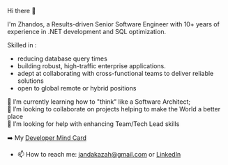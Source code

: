 Hi there 👋

I'm Zhandos, a  Results-driven Senior Software Engineer with 10+ years of experience in .NET development and SQL optimization. 

Skilled in :
- reducing database query times 
- building robust, high-traffic enterprise applications.
- adept at collaborating with cross-functional teams to deliver reliable solutions
- open to global remote or hybrid positions



🌱 I’m currently learning how to "think" like a Software Architect;
</br>
👯 I’m looking to collaborate on projects helping to make the World a better place
</br>
🤔 I’m looking for help with enhancing Team/Tech Lead skills
</br>

➡️ My [Developer Mind Card](https://github.com/jandakazah1990/jandakazah1990/blob/main/Developer%20mind%20card.md)
- 📫 How to reach me: [jandakazah@gmail.com](mailto:jandakazah@gmail.com) or [LinkedIn](https://www.linkedin.com/in/jandakazah/) 
